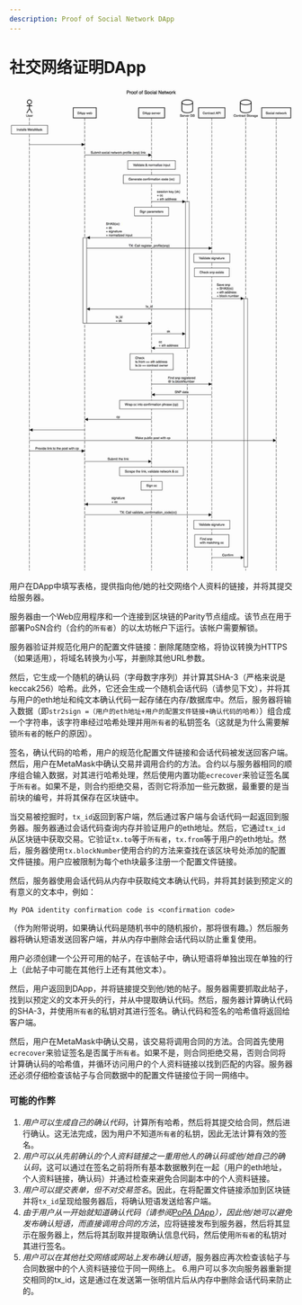```yaml
---
description: Proof of Social Network DApp
---
```


# 社交网络证明DApp

![&#x70B9;&#x51FB;&#x56FE;&#x7247;&#x53EF;&#x653E;&#x5927;](../../../../.gitbook/assets/posn.png)

用户在DApp中填写表格，提供指向他/她的社交网络个人资料的链接，并将其提交给服务器。

服务器由一个Web应用程序和一个连接到区块链的Parity节点组成。该节点在用于部署PoSN合约（合约的`所有者`）的以太坊帐户下运行。该帐户需要解锁。

服务器验证并规范化用户的配置文件链接：删除尾随空格，将协议转换为HTTPS（如果适用），将域名转换为小写，并删除其他URL参数。

然后，它生成一个随机的确认码（字母数字序列）并计算其SHA-3（严格来说是keccak256）哈希。此外，它还会生成一个随机会话代码（请参见下文），并将其与用户的eth地址和纯文本确认代码一起存储在内存/数据库中。然后，服务器将输入数据（即`str2sign =（用户的eth地址+用户的配置文件链接+确认代码的哈希）`）组合成一个字符串，该字符串经过哈希处理并用`所有者`的私钥签名（这就是为什么需要解锁`所有者`的帐户的原因）。

签名，确认代码的哈希，用户的规范化配置文件链接和会话代码被发送回客户端。然后，用户在MetaMask中确认交易并调用合约的方法。合约以与服务器相同的顺序组合输入数据，对其进行哈希处理，然后使用内置功能`ecrecover`来验证签名属于`所有者`。如果不是，则合约拒绝交易，否则它将添加一些元数据，最重要的是当前块的编号，并将其保存在区块链中。

当交易被挖掘时，`tx_id`返回到客户端，然后通过客户端与会话代码一起返回到服务器。服务器通过会话代码查询内存并验证用户的eth地址。然后，它通过`tx_id`从区块链中获取交易。它验证`tx.to`等于`所有者`，`tx.from`等于用户的eth地址。然后，服务器使用`tx.blockNumber`使用合约的方法来查找在该区块号处添加的配置文件链接。用户应被限制为每个eth块最多注册一个配置文件链接。

然后，服务器使用会话代码从内存中获取纯文本确认代码，并将其封装到预定义的有意义的文本中，例如：

```text
My POA identity confirmation code is <confirmation code>
```

（作为附带说明，如果确认代码是随机书中的随机报价，那将很有趣。）然后服务器将确认短语发送回客户端，并从内存中删除会话代码以防止重复使用。

用户必须创建一个公开可用的帖子，在该帖子中，确认短语将单独出现在单独的行上（此帖子中可能在其他行上还有其他文本）。

然后，用户返回到DApp，并将链接提交到他/她的帖子。服务器需要抓取此帖子，找到以预定义的文本开头的行，并从中提取确认代码。然后，服务器计算确认代码的SHA-3，并使用`所有者`的私钥对其进行签名。确认代码和签名的哈希值将返回给客户端。

然后，用户在MetaMask中确认交易，该交易将调用合同的方法。合同首先使用`ecrecover`来验证签名是否属于`所有者`。如果不是，则合同拒绝交易，否则合同将计算确认码的哈希值，并循环访问用户的个人资料链接以找到匹配的内容。服务器还必须仔细检查该帖子与合同数据中的配置文件链接位于同一网络中。

### 可能的作弊

1. _用户可以生成自己的确认代码_，计算所有哈希，然后将其提交给合同，然后进行确认。这无法完成，因为用户不知道`所有者`的私钥，因此无法计算有效的签名。
2. _用户可以从先前确认的个人资料链接之一重用他人的确认码或他/她自己的确认码_，这可以通过在签名之前将所有基本数据散列在一起（用户的eth地址，个人资料链接，确认码）并通过检查来避免合同副本中的个人资料链接。
3. _用户可以提交表单，但不对交易签名_。因此，在将配置文件链接添加到区块链并将`tx_id`呈现给服务器后，将确认短语发送给客户端。
4. _由于用户从一开始就知道确认代码（请参阅_[_PoPA DApp_](proof-of-physical-address-popa-dapp.md)_），因此他/她可以避免发布确认短语，而直接调用合同的方法_，应将链接发布到服务器，然后将其显示在服务器上，然后将其刮取并提取确认信息代码，然后使用`所有者`的私钥对其进行签名。
5. _用户可以在其他社交网络或网站上发布确认短语_，服务器应再次检查该帖子与合同数据中的个人资料链接位于同一网络上。 6.用户可以多次向服务器重新提交相同的tx\_id，这是通过在发送第一张明信片后从内存中删除会话代码来防止的。

